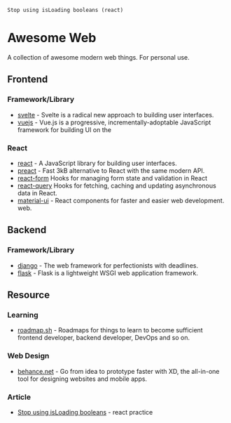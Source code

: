
    Stop using isLoading booleans (react)
# Awesome Web
A collection of awesome modern web things. For personal use.
## Frontend
### Framework/Library
* [svelte](https://svelte.dev/) - Svelte is a radical new approach to building user interfaces.
* [vuejs](https://vuejs.org/) - Vue.js is a progressive, incrementally-adoptable JavaScript framework for building UI on the 
### React
* [react](https://reactjs.org/) - A JavaScript library for building user interfaces.
* [preact](https://preactjs.com/) - Fast 3kB alternative to React with the same modern API.
* [react-form](https://github.com/tannerlinsley/react-form) Hooks for managing form state and validation in React
* [react-query](https://github.com/tannerlinsley/react-query) Hooks for fetching, caching and updating asynchronous data in 
React.
* [material-ui](https://material-ui.com/) - React components for faster and easier web development.
web.
## Backend
### Framework/Library
* [django](https://www.djangoproject.com/) - The web framework for perfectionists with deadlines.
* [flask](https://flask.palletsprojects.com/en/master/) - Flask is a lightweight WSGI web application framework.
## Resource
### Learning
* [roadmap.sh](https://roadmap.sh/roadmaps) - Roadmaps for things to learn to become sufficient frontend developer, backend developer, DevOps and so on.
### Web Design
* [behance.net](https://www.behance.net/galleries/xd) - Go from idea to prototype faster with XD, the all-in-one tool for designing websites and mobile apps.
### Article
* [Stop using isLoading booleans](https://kentcdodds.com/blog/stop-using-isloading-booleans) - react practice
